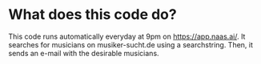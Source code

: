 # What does this code do?

This code runs automatically everyday at 9pm on https://app.naas.ai/. It searches for musicians on musiker-sucht.de using a searchstring. Then, it sends an e-mail with the desirable musicians.
